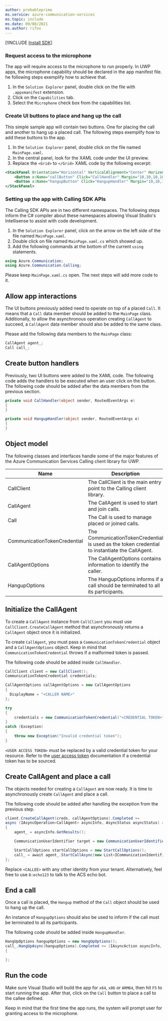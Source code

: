 ```yaml
---
author: probableprime
ms.service: azure-communication-services
ms.topic: include
ms.date: 09/08/2021
ms.author: rifox
---
```

[!INCLUDE [Install SDK](../install-sdk/install-sdk-windows.md)]

### Request access to the microphone

The app will require access to the microphone to run properly. In UWP apps, the microphone capability should be declared in the app manifest file. 
he following steps exemplify how to achieve that.

1. In the `Solution Explorer` panel, double click on the file with `.appxmanifest` extension.
2. Click on the `Capabilities` tab.
3. Select the `Microphone` check box from the capabilities list.

### Create UI buttons to place and hang up the call

This simple sample app will contain two buttons. One for placing the call and another to hang up a placed call.
The following steps exemplify how to add these buttons to the app.

1. In the `Solution Explorer` panel, double click on the file named `MainPage.xaml`.
2. In the central panel, look for the XAML code under the UI preview.
3. Replace the `<Grid>` to `</Grid>` XAML code by the following excerpt:
```xml
<StackPanel Orientation="Horizontal" VerticalAlignment="Center" HorizontalAlignment="Center">
    <Button x:Name="callButton" Click="CallHandler" Margin="10,10,10,10" HorizontalAlignment="Stretch" VerticalAlignment="Stretch">Call</Button>
    <Button x:Name="hangupButton" Click="HangupHandler" Margin="10,10,10,10" HorizontalAlignment="Stretch" VerticalAlignment="Stretch">Hang up</Button>
</StackPanel>
```

### Setting up the app with Calling SDK APIs

The Calling SDK APIs are in two different namespaces.
The following steps inform the C# compiler about these namespaces allowing Visual Studio's Intellisense to assist with code development.

1. In the `Solution Explorer` panel, click on the arrow on the left side of the file named `MainPage.xaml`.
2. Double click on file named `MainPage.xaml.cs` which showed up.
3. Add the following commands at the bottom of the current `using` statements.

```csharp
using Azure.Communication;
using Azure.Communication.Calling;
```

Please keep `MainPage.xaml.cs` open. The next steps will add more code to it.

## Allow app interactions

The UI buttons previously added need to operate on top of a placed `Call`. It means that a `Call` data member should be added to the `MainPage` class.
Additionally, to allow the asynchronous operation creating `CallAgent` to succeed, a `CallAgent` data member should also be added to the same class.

Please add the following data members to the `MainPage` class:
```csharp
CallAgent agent_;
Call call_;
```

## Create button handlers

Previously, two UI buttons were added to the XAML code. The following code adds the handlers to be executed when an user click on the button.
The following code should be added after the data members from the previous section.

```csharp
private void CallHandler(object sender, RoutedEventArgs e)
{
}

private void HangupHandler(object sender, RoutedEventArgs e)
{
}
```

## Object model

The following classes and interfaces handle some of the major features of the Azure Communication Services Calling client library for UWP.

| Name                                  | Description                                                  |
| ------------------------------------- | ------------------------------------------------------------ |
| CallClient | The CallClient is the main entry point to the Calling client library. |
| CallAgent | The CallAgent is used to start and join calls. |
| Call | The Call is used to manage placed or joined calls. |
| CommunicationTokenCredential | The CommunicationTokenCredential is used as the token credential to instantiate the CallAgent.|
| CallAgentOptions | The CallAgentOptions contains information to identify the caller. |
| HangupOptions | The HangupOptions informs if a call should be terminated to all its participants. |

## Initialize the CallAgent

To create a `CallAgent` instance from `CallClient` you must use `CallClient.CreateCallAgent` method that asynchronously returns a `CallAgent` object once it is initialized.

To create `CallAgent`, you must pass a `CommunicationTokenCredential` object and a `CallAgentOptions` object. Keep in mind that `CommunicationTokenCredential` throws if a malformed token is passed.

The following code should be added inside `CallHandler`.

```csharp
CallClient client = new CallClient();
CommunicationTokenCredential credentials;

CallAgentOptions callAgentOptions = new CallAgentOptions
{
  DisplayName = "<CALLER NAME>"
};

try
{
    credentials = new CommunicationTokenCredential("<CREDENTIAL TOKEN>");
}
catch (Exception)
{
    throw new Exception("Invalid credential token");
}
```

`<USER ACCESS TOKEN>` must be replaced by a valid credential token for your resource. Refer to the [user access token](../../../../quickstarts/access-tokens.md) documentation if a credential token has to be sourced.

## Create CallAgent and place a call

The objects needed for creating a `CallAgent` are now ready. It is time to asynchronously create `CallAgent` and place a call.

The following code should be added after handling the exception from the previous step.

```csharp
client.CreateCallAgent(creds, callAgentOptions).Completed +=
async (IAsyncOperation<CallAgent> asyncInfo, AsyncStatus asyncStatus) =>
{
    agent_ = asyncInfo.GetResults();

    CommunicationUserIdentifier target = new CommunicationUserIdentifier("<CALLEE>");

    StartCallOptions startCallOptions = new StartCallOptions();
    call_ = await agent_.StartCallAsync(new List<ICommunicationIdentifier>() { target }, startCallOptions);
};
```

Replace `<CALLEE>` with any other identity from your tenant. Alternatively, feel free to use `8:echo123` to talk to the ACS echo bot.

## End a call

Once a call is placed, the `Hangup` method of the `Call` object should be used to hang up the call.

An instance of `HangupOptions` should also be used to inform if the call must be terminated to all its participants.

The following code should be added inside `HangupHandler`.

```csharp
HangUpOptions hangupOptions = new HangUpOptions();
call_.HangUpAsync(hangupOptions).Completed += (IAsyncAction asyncInfo, AsyncStatus asyncStatus) =>
{

};
```

## Run the code

Make sure Visual Studio will build the app for `x64`, `x86` or `ARM64`, then hit `F5` to start running the app. After that, click on the `Call` button to place a call to the callee defined.

Keep in mind that the first time the app runs, the system will prompt user for granting access to the microphone.